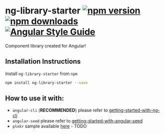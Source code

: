 # ng-library-starter  [![npm version](https://badge.fury.io/js/angular-library-starter.svg)](http://badge.fury.io/js/angular-library-starter) [![npm downloads](https://img.shields.io/npm/dm/angular-library-starter.svg)](https://npmjs.org/angular-library-starter) [![Angular Style Guide](https://mgechev.github.io/angular2-style-guide/images/badge.svg)](https://angular.io/styleguide)

Component library created for Angular!

## Installation Instructions

Install `ng-library-starter` from `npm`
```bash
npm install ng-library-starter --save
```

## How to use it with:
 - `angular-cli` (**RECOMMENDED**) please refer to [getting-started-with-ng-cli](https://github.com/jgodi/angular-library-starter/blob/master/docs/getting-started/ng-cli.md)
 - `angular-seed` please refer to [getting-started-with-angular-seed](https://github.com/valor-software/angular-library-starter/blob/master/docs/getting-started/angular-seed.md)
 - `plnkr` sample available [here](http://bit.ly/angular-library-starter-plnkr) - TODO